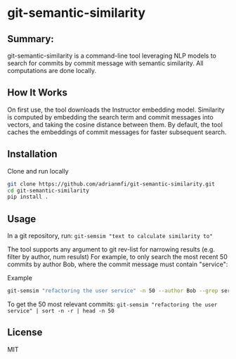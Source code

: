 # git-semantic-similarity

## Summary:
git-semantic-similarity is a command-line tool leveraging NLP models to search for commits by commit message with semantic similarity. All computations are done locally.

## How It Works
On first use, the tool downloads the Instructor embedding model. Similarity is computed by embedding the search term and commit messages into vectors, and taking the cosine distance between them.
By default, the tool caches the embeddings of commit messages for faster subsequent search.

## Installation
Clone and run locally
```bash
git clone https://github.com/adrianmfi/git-semantic-similarity.git
cd git-semantic-similarity
pip install .
```

## Usage
In a git repository, run:
`git-semsim "text to calculate similarity to"`

The tool supports any argument to git rev-list for narrowing results (e.g. filter by author, num resulst)
For example, to only search the most recent 50 commits by author Bob, where the commit message must contain "service":

Example
```bash
git-semsim "refactoring the user service" -n 50 --author Bob --grep service
```

To get the 50 most relevant commits:
`git-semsim "refactoring the user service" | sort -n -r | head -n 50`

## License

MIT

